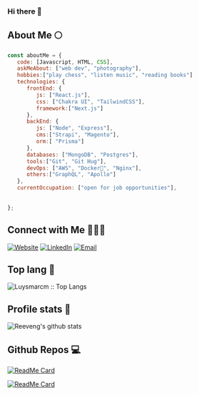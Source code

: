 ### Hi there 👋

## About Me 🌕

```javascript
const aboutMe = {
   code: [Javascript, HTML, CSS],
   askMeAbout: ["web dev", "photography"],
   hobbies:["play chess", "listen music", "reading books"]
   technologies: {
      frontEnd: {
         js: ["React.js"],
         css: ["Chakra UI", "TailwindCSS"],
         framework:["Next.js"]
      },
      backEnd: {
         js: ["Node", "Express"],
         cms:["Strapi", "Magento"],
         orm:[ "Prisma"]
      },
      databases: ["MongoDB", "Postgres"],
      tools:["Git", "Git Hug"],
      devOps: ["AWS", "Docker🐳", "Nginx"],
      others:["GraphQL", "Apollo"]
   },
   currentOccupation: ["open for job opportunities"],
   
   
};
```

## Connect with Me 👩🏻‍💻

<p>
<a href="https://luysmarcolmenares.vercel.app/" target="_blank"><img alt="Website" src="https://img.shields.io/badge/Website-luysmarcolmenares.vercel.app.-pink?style=flat&logo=google-chrome"></a>
<a href="https://www.linkedin.com/in/luysmarcm/" target="_blank"><img alt="LinkedIn" src="https://img.shields.io/badge/LinkedIn-@luysmarcm-pink?style=flat&logo=linkedin"></a>
<a href="mailto:luysmar27@gmail.com"><img alt="Email" src="https://img.shields.io/badge/Email-luysmar27@gmail.com-pink?style=flat&logo=gmail"></a>
</p>

## Top lang 🦋

<p><img src="https://github-readme-stats.vercel.app/api/top-langs/?username=luysmarcm&langs_count=10&theme=tokyonight&layout=compact" alt="Luysmarcm :: Top Langs" /></p>

## Profile stats 🚀

![Reeveng's github stats](https://github-readme-stats.vercel.app/api?username=luysmarcm&show_icons=true&title_color=fff&icon_color=f1879d&text_color=9f9f9f&bg_color=151515)


## Github Repos 💻

[![ReadMe Card](https://github-readme-stats.vercel.app/api/pin/?username=luysmarcm&repo=lcmPortafolio&show_owner=true)](https://github.com/luysmarcm/lcmPortafolio)

[![ReadMe Card](https://github-readme-stats.vercel.app/api/pin/?username=luysmarcm&repo=letras&show_owner=true)](https://github.com/luysmarcm/letras)







<!--
**luysmarcm/luysmarcm** is a ✨ _special_ ✨ repository because its `README.md` (this file) appears on your GitHub profile.

Here are some ideas to get you started:

- 🔭 I’m currently working on ...
- 🌱 I’m currently learning ...
- 👯 I’m looking to collaborate on ...
- 🤔 I’m looking for help with ...
- 💬 Ask me about ...
- 📫 How to reach me: ...
- 😄 Pronouns: ...
- ⚡ Fun fact: ...
-->
